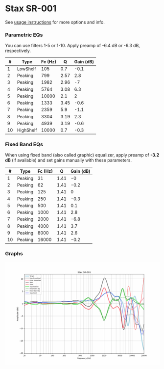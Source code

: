 # Stax SR-001
See [usage instructions](https://github.com/jaakkopasanen/AutoEq#usage) for more options and info.

### Parametric EQs
You can use filters 1-5 or 1-10. Apply preamp of -6.4 dB or -6.3 dB, respectively.

|   # | Type      |   Fc (Hz) |    Q |   Gain (dB) |
|-----|-----------|-----------|------|-------------|
|   1 | LowShelf  |       105 | 0.7  |        -0.1 |
|   2 | Peaking   |       799 | 2.57 |         2.8 |
|   3 | Peaking   |      1982 | 2.96 |        -7   |
|   4 | Peaking   |      5764 | 3.08 |         6.3 |
|   5 | Peaking   |     10000 | 2.1  |         2   |
|   6 | Peaking   |      1333 | 3.45 |        -0.6 |
|   7 | Peaking   |      2359 | 5.9  |        -1.1 |
|   8 | Peaking   |      3304 | 3.19 |         2.3 |
|   9 | Peaking   |      4939 | 3.19 |        -0.6 |
|  10 | HighShelf |     10000 | 0.7  |        -0.3 |

### Fixed Band EQs
When using fixed band (also called graphic) equalizer, apply preamp of **-3.2 dB** (if available) and set gains manually with these parameters.

|   # | Type    |   Fc (Hz) |    Q |   Gain (dB) |
|-----|---------|-----------|------|-------------|
|   1 | Peaking |        31 | 1.41 |        -0   |
|   2 | Peaking |        62 | 1.41 |        -0.2 |
|   3 | Peaking |       125 | 1.41 |         0   |
|   4 | Peaking |       250 | 1.41 |        -0.3 |
|   5 | Peaking |       500 | 1.41 |         0.1 |
|   6 | Peaking |      1000 | 1.41 |         2.8 |
|   7 | Peaking |      2000 | 1.41 |        -6.8 |
|   8 | Peaking |      4000 | 1.41 |         3.7 |
|   9 | Peaking |      8000 | 1.41 |         2.6 |
|  10 | Peaking |     16000 | 1.41 |        -0.2 |

### Graphs
![](./Stax%20SR-001.png)
